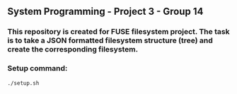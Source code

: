 ## System Programming - Project 3 - Group 14

### This repository is created for FUSE filesystem project. The task is to take a JSON formatted filesystem structure (tree) and create the corresponding filesystem.

### Setup command:


`./setup.sh`
